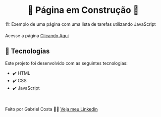 <h1 align="center">🚧 Página em Construção 🚧</h1>
🏗️ Exemplo de uma página com uma lista de tarefas utilizando JavaScript

Acesse a página [Clicando Aqui](https://gabrielcostarep.github.io/Pagina-de-Captura/)

## 🚀 Tecnologias

Este projeto foi desenvolvido com as seguintes tecnologias:

- ✔️ HTML
- ✔️ CSS
- ✔️ JavaScript

<br>

Feito por Gabriel Costa 👋🏾 [Veja meu Linkedin](https://www.linkedin.com/in/gabrielcostadev/)
